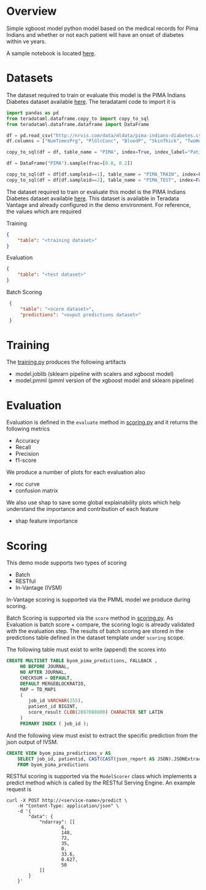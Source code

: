 # Overview
Simple xgboost model python model based on the medical records for Pima Indians and whether or not each patient will have an onset of diabetes within ve years.

A sample notebook is located [here](notebooks/Explore%20Diabetes.ipynb).

# Datasets
The dataset required to train or evaluate this model is the PIMA Indians Diabetes dataset available [here](http://nrvis.com/data/mldata/pima-indians-diabetes.csv). The teradataml code to import it is

```python
import pandas as pd
from teradataml.dataframe.copy_to import copy_to_sql
from teradataml.dataframe.dataframe import DataFrame

df = pd.read_csv("http://nrvis.com/data/mldata/pima-indians-diabetes.csv", header=None)
df.columns = ["NumTimesPrg", "PlGlcConc", "BloodP", "SkinThick", "TwoHourSerIns", "BMI", "DiPedFunc", "Age", "HasDiabetes"]

copy_to_sql(df = df, table_name = "PIMA", index=True, index_label="PatientId", if_exists="replace")

df = DataFrame("PIMA").sample(frac=[0.8, 0.2])

copy_to_sql(df = df[df.sampleid==1], table_name = "PIMA_TRAIN", index=False, if_exists="replace")
copy_to_sql(df = df[df.sampleid==2], table_name = "PIMA_TEST", index=False, if_exists="replace")
```


The dataset required to train or evaluate this model is the PIMA Indians Diabetes dataset available [here](http://nrvis.com/data/mldata/pima-indians-diabetes.csv).
This dataset is available in Teradata Vantage and already configured in the demo environment. For reference, the values which are required

Training
```json
{
    "table": "<training dataset>"
}
```
Evaluation

```json
{
    "table": "<test dataset>"
}
```

Batch Scoring
```json
 {
     "table": "<score dataset>",
     "predictions": "<ouput predictions dataset>"
 }
 ```


# Training
The [training.py](model_modules/training.py) produces the following artifacts

- model.joblib     (sklearn pipeline with scalers and xgboost model)
- model.pmml       (pmml version of the xgboost model and sklearn pipeline)

# Evaluation
Evaluation is defined in the `evaluate` method in [scoring.py](model_modules/scoring.py) and it returns the following metrics

- Accuracy
- Recall
- Precision
- f1-score

We produce a number of plots for each evaluation also

- roc curve
- confusion matrix

We also use shap to save some global explainability plots which help understand the importance and contribution of each feature

- shap feature importance


# Scoring 
This demo mode supports two types of scoring

 - Batch
 - RESTful
 - In-Vantage (IVSM)

In-Vantage scoring is supported via the PMML model we produce during scoring.

Batch Scoring is supported via the `score` method in [scoring.py](model_modules/scoring.py). As Evaluation is batch score + compare, the scoring logic is already validated with the evaluation step. The results of batch scoring are stored in the predictions table defined in the dataset template under `scoring` scope. 

The following table must exist to write (append) the scores into

```sql
CREATE MULTISET TABLE byom_pima_predictions, FALLBACK ,
     NO BEFORE JOURNAL,
     NO AFTER JOURNAL,
     CHECKSUM = DEFAULT,
     DEFAULT MERGEBLOCKRATIO,
     MAP = TD_MAP1
     (
        job_id VARCHAR(255),
        patient_id BIGINT, 
        score_result CLOB(2097088000) CHARACTER SET LATIN
     )
     PRIMARY INDEX ( job_id );
```

And the following view must exist to extract the specific prediction from the json output of IVSM.

```sql
CREATE VIEW byom_pima_predictions_v AS
    SELECT job_id, patientid, CAST(CAST(json_report AS JSON).JSONExtractValue('$.predicted_HasDiabetes') AS INT) as HasDiabetes
    FROM byom_pima_predictions
```

RESTful scoring is supported via the `ModelScorer` class which implements a predict method which is called by the RESTful Serving Engine. An example request is  

    curl -X POST http://<service-name>/predict \
        -H "Content-Type: application/json" \
        -d '{
            "data": {
                "ndarray": [[
                        6,
                        148,
                        72,
                        35,
                        0,
                        33.6,
                        0.627,
                        50
                ]]
            }
        }' 
